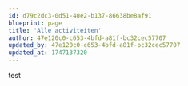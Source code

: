 ```yaml
---
id: d79c2dc3-0d51-40e2-b137-86638be8af91
blueprint: page
title: 'Alle activiteiten'
author: 47e120c0-c653-4bfd-a81f-bc32cec57707
updated_by: 47e120c0-c653-4bfd-a81f-bc32cec57707
updated_at: 1747137320
---
```

test